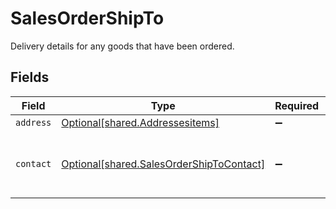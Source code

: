 # SalesOrderShipTo

Delivery details for any goods that have been ordered.


## Fields

| Field                                                                                          | Type                                                                                           | Required                                                                                       | Description                                                                                    |
| ---------------------------------------------------------------------------------------------- | ---------------------------------------------------------------------------------------------- | ---------------------------------------------------------------------------------------------- | ---------------------------------------------------------------------------------------------- |
| `address`                                                                                      | [Optional[shared.Addressesitems]](undefined/models/shared/addressesitems.md)                   | :heavy_minus_sign:                                                                             | N/A                                                                                            |
| `contact`                                                                                      | [Optional[shared.SalesOrderShipToContact]](undefined/models/shared/salesordershiptocontact.md) | :heavy_minus_sign:                                                                             | Details of the named contact at the delivery address.                                          |